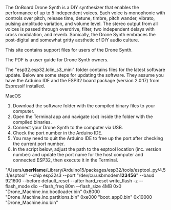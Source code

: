The OnBoard Drone Synth is a DIY synthesizer that enables the performance of up to 5 independent voices. Each voice is monophonic with controls over pitch, release time, detune, timbre, pitch wander, vibrato, pulsing amplitude variation, and volume level. The stereo output from all voices is passed through overdrive, filter, two independent delays with cross modulation, and reverb. Sonically, the Drone Synth embraces the post-digital and somewhat gritty aesthetic of DIY audio culture.

This site contains support files for users of the Drone Synth.

The PDF is a user guide for Drone Synth owners.

The "esp32.esp32.lolin_s3_mini" folder contains files for the latest software update. Below are some steps for updating the software. They assume you have the Arduino IDE and the ESP32 board package (version 2.0.17) from Espressif installed.

MacOS
1. Download the software folder with the compiled binary files to your computer.
2. Open the Terminal app and navigate (cd) inside the folder with the compiled binaries.
3. Connect your Drone Synth to the computer via USB.
4. Check the port number in the Arduino IDE.
5. You may need to quit the Arduino IDE to free up the port after checking the current port number.
6. In the script below, adjust the path to the esptool location (inc. version number) and update the port name for the host computer and connected ESP32, then execute it in the Terminal.

"/Users/**userName**/Library/Arduino15/packages/esp32/tools/esptool_py/4.5.1/esptool" --chip esp32s3 --port "/dev/cu.usbmodem**123456**" --baud 921600  --before default_reset --after hard_reset write_flash  -z --flash_mode dio --flash_freq 80m --flash_size 4MB 0x0 "Drone_Machine.ino.bootloader.bin" 0x8000 "Drone_Machine.ino.partitions.bin" 0xe000 "boot_app0.bin" 0x10000 "Drone_Machine.ino.bin" 
